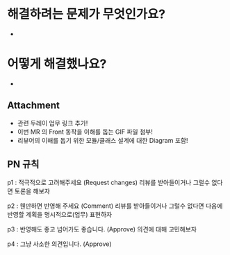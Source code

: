 # 해결하려는 문제가 무엇인가요?
*

# 어떻게 해결했나요?
*

## Attachment
* 관련 두레이 업무 링크 추가!
* 이번 MR 의 Front 동작을 이해를 돕는 GIF 파일 첨부!
* 리뷰어의 이해를 돕기 위한 모듈/클래스 설계에 대한 Diagram 포함!

## PN 규칙
p1 : 적극적으로 고려해주세요 (Request changes)
리뷰를 받아들이거나 그럴수 없다면 토론을 해보자

p2 : 웬만하면 반영해 주세요 (Comment)
리뷰를 받아들이거나 그럴수 없다면 다음에 반영할 계획을 명시적으로(업무) 표현하자

p3 : 반영해도 좋고 넘어가도 좋습니다. (Approve)
의견에 대해 고민해보자

p4 : 그냥 사소한 의견입니다. (Approve)
